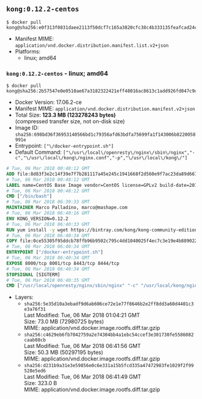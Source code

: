 ## `kong:0.12.2-centos`

```console
$ docker pull kong@sha256:e0f313f0831daee2113f50dcf7c165a3820cfc38c4b333135feafcad24c1fdb2
```

-	Manifest MIME: `application/vnd.docker.distribution.manifest.list.v2+json`
-	Platforms:
	-	linux; amd64

### `kong:0.12.2-centos` - linux; amd64

```console
$ docker pull kong@sha256:2b57547e0e0510ae67a3182322421eff48016ac8613c1add926fd047c9dd1d9a
```

-	Docker Version: 17.06.2-ce
-	Manifest MIME: `application/vnd.docker.distribution.manifest.v2+json`
-	Total Size: **123.3 MB (123278243 bytes)**  
	(compressed transfer size, not on-disk size)
-	Image ID: `sha256:698bd36f36953140566bd1c79356afd63bdfa75699fa1f143006b8220058991e`
-	Entrypoint: `["\/docker-entrypoint.sh"]`
-	Default Command: `["\/usr\/local\/openresty\/nginx\/sbin\/nginx","-c","\/usr\/local\/kong\/nginx.conf","-p","\/usr\/local\/kong\/"]`

```dockerfile
# Tue, 06 Mar 2018 00:48:12 GMT
ADD file:8d83f3e2c14f39e7f7b281117a45e245c1941668f2d560e9f7ac23da89d667a9 in / 
# Tue, 06 Mar 2018 00:48:12 GMT
LABEL name=CentOS Base Image vendor=CentOS license=GPLv2 build-date=20180302
# Tue, 06 Mar 2018 00:48:12 GMT
CMD ["/bin/bash"]
# Tue, 06 Mar 2018 06:39:33 GMT
MAINTAINER Marco Palladino, marco@mashape.com
# Tue, 06 Mar 2018 06:40:16 GMT
ENV KONG_VERSION=0.12.2
# Tue, 06 Mar 2018 06:40:33 GMT
RUN yum install -y wget https://bintray.com/kong/kong-community-edition-rpm/download_file?file_path=centos/7/kong-community-edition-$KONG_VERSION.el7.noarch.rpm &&     yum clean all
# Tue, 06 Mar 2018 06:40:34 GMT
COPY file:0ce55305f95ddcb78ffb96b9502c795c4dd1040025f4ec7c3e19e4b889022b90 in /docker-entrypoint.sh 
# Tue, 06 Mar 2018 06:40:34 GMT
ENTRYPOINT ["/docker-entrypoint.sh"]
# Tue, 06 Mar 2018 06:40:34 GMT
EXPOSE 8000/tcp 8001/tcp 8443/tcp 8444/tcp
# Tue, 06 Mar 2018 06:40:34 GMT
STOPSIGNAL [SIGTERM]
# Tue, 06 Mar 2018 06:40:35 GMT
CMD ["/usr/local/openresty/nginx/sbin/nginx" "-c" "/usr/local/kong/nginx.conf" "-p" "/usr/local/kong/"]
```

-	Layers:
	-	`sha256:5e35d10a3ebadf9d6ab606ce72e1e77f8646b2e2ff8dd3a60d4401c3e3a76f31`  
		Last Modified: Tue, 06 Mar 2018 01:04:21 GMT  
		Size: 73.0 MB (72980725 bytes)  
		MIME: application/vnd.docker.image.rootfs.diff.tar.gzip
	-	`sha256:c4629eb6fb7042759a2e74304bb4a1ebc54ccef3e301730fe5586082caab08cb`  
		Last Modified: Tue, 06 Mar 2018 06:41:56 GMT  
		Size: 50.3 MB (50297195 bytes)  
		MIME: application/vnd.docker.image.rootfs.diff.tar.gzip
	-	`sha256:d231b9a31e3e59856e0c6e331a15b5fcd335a47472983fe1029f2f99528e5ed6`  
		Last Modified: Tue, 06 Mar 2018 06:41:49 GMT  
		Size: 323.0 B  
		MIME: application/vnd.docker.image.rootfs.diff.tar.gzip
